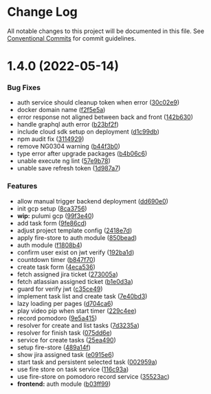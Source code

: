# Change Log

All notable changes to this project will be documented in this file.
See [Conventional Commits](https://conventionalcommits.org) for commit guidelines.

# 1.4.0 (2022-05-14)


### Bug Fixes

* auth service should cleanup token when error ([30c02e9](https://github.com/davidNHK/pomodoro-timer/commit/30c02e9f8bb17424226cdf34b1d82a8d5f7b05f0))
* docker domain name ([f2f5e5a](https://github.com/davidNHK/pomodoro-timer/commit/f2f5e5a1ee1884fb25c11284012be400a77cc3ee))
* error response not aligned between back and front ([142b630](https://github.com/davidNHK/pomodoro-timer/commit/142b630f343d6a90f3d69dec7f72d2fc07c9bf02))
* handle graphql auth error ([b23bf2f](https://github.com/davidNHK/pomodoro-timer/commit/b23bf2fdd2e6200ccd48927438e932b5aa5c082a))
* include cloud sdk setup on deployment ([d1c99db](https://github.com/davidNHK/pomodoro-timer/commit/d1c99dbe301cfccabd54ae4c39e09e3d3e9f59a5))
* npm audit fix ([3114929](https://github.com/davidNHK/pomodoro-timer/commit/3114929d8c0e4b30a09cffac3044d46437bde311))
* remove NG0304 warning ([b44f3b0](https://github.com/davidNHK/pomodoro-timer/commit/b44f3b026eaeb9bbe0af956c00cf65b111e2fb47))
* type error after upgrade packages ([b4b06c6](https://github.com/davidNHK/pomodoro-timer/commit/b4b06c687acd1ccf7dc57b63e4a4aafb04bbb01b))
* unable execute ng lint ([57e9b78](https://github.com/davidNHK/pomodoro-timer/commit/57e9b78d7d4071668d54153d03391af8a861209a))
* unable save refresh token ([1d987a7](https://github.com/davidNHK/pomodoro-timer/commit/1d987a7ee38d5b5f9757b5233adbdc4d09641016))


### Features

* allow manual trigger backend deployment ([dd690e0](https://github.com/davidNHK/pomodoro-timer/commit/dd690e061404d0ff07dd4517b042066289440116))
* init gcp setup ([8ca3756](https://github.com/davidNHK/pomodoro-timer/commit/8ca3756358af55ae855d4f90419c4209f30c23cf))
* **wip:** pulumi gcp ([99f3e40](https://github.com/davidNHK/pomodoro-timer/commit/99f3e40d18f946dcd4dde4640ed595501b34b483))
* add task form ([9fe86cd](https://github.com/davidNHK/pomodoro-timer/commit/9fe86cdff475442b9bf58e9344b80e782a25b84c))
* adjust project template config ([2418e7d](https://github.com/davidNHK/pomodoro-timer/commit/2418e7d30e5aa833e1c9b0ecc92739d8680a3114))
* apply fire-store to auth module ([850bead](https://github.com/davidNHK/pomodoro-timer/commit/850bead551e7d9d90677ac9d506ed60be11f07c5))
* auth module ([f1808b4](https://github.com/davidNHK/pomodoro-timer/commit/f1808b421019ecf3413a7ef326929ddd94b1a537))
* confirm user exist on jwt verify ([192ba1d](https://github.com/davidNHK/pomodoro-timer/commit/192ba1da67010cda195b0714106f6f52247b7cd0))
* countdown timer ([b847f70](https://github.com/davidNHK/pomodoro-timer/commit/b847f7028436d951429efdce238702a46ae729ae))
* create task form ([4eca536](https://github.com/davidNHK/pomodoro-timer/commit/4eca5361faf19eb066c742aee445474c890788d9))
* fetch assigned jira ticket ([273005a](https://github.com/davidNHK/pomodoro-timer/commit/273005a48556151e532d5a03f5d64b1a4daed4ba))
* fetch atlassian assigned ticket ([b1e0d3a](https://github.com/davidNHK/pomodoro-timer/commit/b1e0d3acb1d9ccc10ec2d0ae56933c06a5670bf8))
* guard for verify jwt ([c35ce49](https://github.com/davidNHK/pomodoro-timer/commit/c35ce49bfe339a9bbf3f87c968d0d78f32da835d))
* implement task list and create task ([7e40bd3](https://github.com/davidNHK/pomodoro-timer/commit/7e40bd30a9ca8deab1e0dd748f07ecadb7306fbd))
* lazy loading per pages ([d704ca6](https://github.com/davidNHK/pomodoro-timer/commit/d704ca6c2f1671ce40d644ff682e541e5db0861b))
* play video pip when start timer ([229c4ee](https://github.com/davidNHK/pomodoro-timer/commit/229c4eeb971afb65cbc8e67cdc11ff61c36d2325))
* record pomodoro ([9e5a415](https://github.com/davidNHK/pomodoro-timer/commit/9e5a4159798cd6e2be6d281ed9381578d7c2f3b1))
* resolver for create and list tasks ([7d3235a](https://github.com/davidNHK/pomodoro-timer/commit/7d3235a556020951c3bd0d83c207a9fcdb7be6bd))
* resolver for finish task ([075dd6e](https://github.com/davidNHK/pomodoro-timer/commit/075dd6e172d58ede987b95e9401bed7f6e99faa2))
* service for create tasks ([25ea490](https://github.com/davidNHK/pomodoro-timer/commit/25ea490cfbdff218efdc67c3616297b4043711a2))
* setup fire-store ([489a14f](https://github.com/davidNHK/pomodoro-timer/commit/489a14f76febd7b2b417ad11105502b3622db54d))
* show jira assigned task ([e0915e6](https://github.com/davidNHK/pomodoro-timer/commit/e0915e6750b38cf7574752acd7478156f70833e4))
* start task and persistent selected task ([002959a](https://github.com/davidNHK/pomodoro-timer/commit/002959a10f3d356c17055c3396daf981b4868e4b))
* use fire store on task service ([116c93a](https://github.com/davidNHK/pomodoro-timer/commit/116c93a0a09ae98e89aa3db4c34621286b9630da))
* use fire-store on pomodoro record service ([35523ac](https://github.com/davidNHK/pomodoro-timer/commit/35523acea77e4d87fd8d0953f025ec1bfc155a5d))
* **frontend:** auth module ([b03ff99](https://github.com/davidNHK/pomodoro-timer/commit/b03ff999ed06baf206b9bf37610122bab374e6e9))
